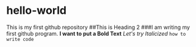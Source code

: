 # hello-world
This is my first github repository
##This is Heading 2
###I am writing my first github program.
**I want to put a Bold Text**
*Let's try Italicized*
`how to write code`
